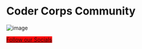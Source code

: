 # Coder Corps Community

![image](https://user-images.githubusercontent.com/89659393/221895724-5fb15394-b2b6-4007-9315-a1b3f24af2db.png)


<a href = "https://linktr.ee/codercorps" style="background-color: red">Follow our Socials</a>
